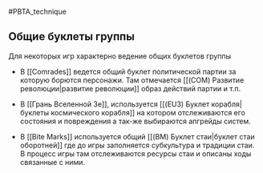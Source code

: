 #PBTA_technique 
## Общие буклеты группы
Для некоторых игр характерно ведение общих буклетов группы

- В [[Comrades]] ведется общий буклет политической партии за которую борются персонажи. Там отмечается [[(COM) Развитие революции|развитие революции]] образ действий партии и т.п.

- В [[Грань Вселенной 3e]], используется [[(EU3) Буклет корабля|буклеты космического корабля]] на котором отслеживаются его состояния и повреждения а так-же выбираются апгрейды систем.

- В [[Bite Marks]] используется общий [[(BM) Буклет стаи|буклет стаи оборотней]] где до игры заполняется субкультура и традиции стаи. В процесс игры там отслеживаются ресурсы стаи и описаны ходы связанные с ними.